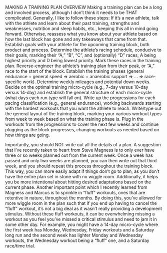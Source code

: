 MAKING A TRAINING PLAN
OVERVIEW
Making a training plan can be a long and involved process, although I don’t think it needs to be THAT complicated. Generally, I like to follow these steps:
If it’s a new athlete, talk with the athlete and learn about their past training, strengths and weaknesses, nutrition and sleep habits, etc., keeping this all in mind going forward. Otherwise, reassess what you know about your athlete based on how the last block has gone and any takeaways that came from that.
Establish goals with your athlete for the upcoming training block, both product and process.
Determine the athlete’s racing schedule, conducive to their goals, marking their “A,” “B”, “C”, and (optionally) “D” races, A being highest priority and D being lowest priority. Mark these races in the training plan.
Reverse-engineer the athlete’s training plan from their peak, or “A,” race to the start of the block.
Establish the training phases (general endurance + general speed => aerobic + anaerobic support => … => race-specific work).
Determine weekly mileages and potential down weeks.
Decide on the optimal training micro-cycle (e.g., 7-day versus 10-day versus 14-day) and establish the general structure of each micro-cycle (what days each run type will fall on).
Write up the progressions for each pacing classification (e.g., general endurance), working backwards starting with the hardest workouts that you want the athlete to reach.
Write/type out the general layout of the training block, marking your various workout types from week to week based on what the training phase is.
Plug in the workouts from the progressions to cover the next few weeks and continue plugging as the block progresses, changing workouts as needed based on how things are going.

Importantly, you should NOT write out all the details of a plan. A suggestion that I’ve recently taken to heart from Steve Magness is to only ever have three or so weeks planned out from the current week. Once a week has passed and only two weeks are planned, you can then write out that third week, and you should repeat this process throughout the training block. This way, you can more easily adapt if things don’t go to plan, as you don’t have the entire plan set in stone with no wiggle room. Additionally, it helps you be more intentional about hitting desired adaptations based on the current phase. Another important point which I recently learned from Magness and Marcus is to sprinkle in “fluff” workouts, ones that are retentive in nature, throughout the months. By doing this, you’ve allowed for more wiggle room in the plan such that if you end up having to cancel the “fluff” workout, it’s not a big deal as it wasn’t really providing a development stimulus. Without these fluff workouts, it can be overwhelming missing a workout as you feel you’ve missed a critical stimulus and need to jam it in some other day. For example, you might have a 14-day micro-cycle where the first week has Monday, Wednesday, Friday workouts and a Saturday long run and the second week has lighter Monday and Wednesday workouts, the Wednesday workout being a “fluff” one, and a Saturday race/time trial.